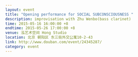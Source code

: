 ```yaml
---
layout: event
title: "Opening performance for SOCIAL SUBCONSCIOUSNESS "
description: improvisation with Zhu Wenbo(bass clarinet)
time: 2015-05-16 16:00:00 +8
endtime: 2015-05-26 17:00:00 +8
venue: 泓艺术空间 Hong Studio
location: 北京 朝阳区 东三街外交公寓10-2-43
link: http://www.douban.com/event/24345287/
category: event
---
```


